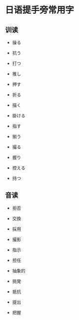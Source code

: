 # 日语提手旁常用字

## 训读

- 操る

- 抗う

- 打つ

- 推し

- 押す

- 折る

- 描く

- 掛ける

- 指す

- 揃う

- 撮る

- 握り

- 控える

- 持つ

## 音读

- 拒否

- 交換

- 採用

- 撮影

- 指示

- 担任

- 抽象的

- 挑発

- 抵抗

- 提出

- 把握
